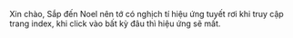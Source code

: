 Xin chào,
Sắp đến Noel nên tớ có nghịch tí hiệu ứng tuyết rơi khi truy cập trang index, khi click vào bất kỳ đâu thì hiệu ứng sẽ mất.

